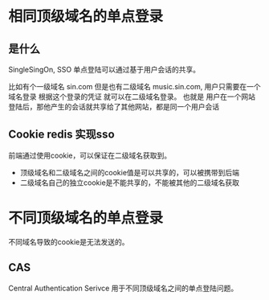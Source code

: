 # 相同顶级域名的单点登录

## 是什么

SingleSingOn, SSO 单点登陆可以通过基于用户会话的共享。

比如有个一级域名 sin.com 但是也有二级域名 music.sin.com, 用户只需要在一个域名登录 根据这个登录的凭证 就可以在二级域名登录。 也就是 用户在一个网站登陆后，那他产生的会话就共享给了其他网站，都是同一个用户会话

## Cookie redis 实现sso

前端通过使用cookie，可以保证在二级域名获取到。

- 顶级域名和二级域名之间的cookie值是可以共享的，可以被携带到后端
- 二级域名自己的独立cookie是不能共享的，不能被其他的二级域名获取

# 不同顶级域名的单点登录

不同域名导致的cookie是无法发送的。

## CAS

Central Authentication Serivce 用于不同顶级域名之间的单点登陆问题。